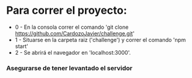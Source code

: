 # Para correr el proyecto:

* 0 - En la consola correr el comando 'git clone https://github.com/CardozoJavier/challenge.git'
* 1 - Situarse en la carpeta raiz ('challenge') y correr el comando 'npm start'
* 2 - Se abrirá el navegador en 'localhost:3000'.

### **Asegurarse de tener levantado el servidor**
